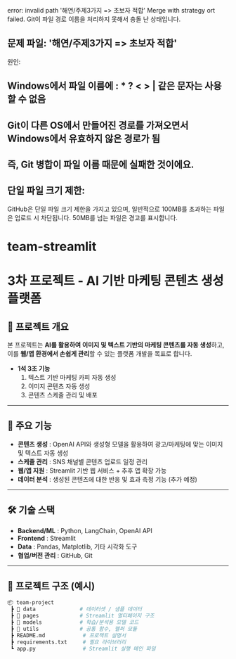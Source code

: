 error: invalid path '해연/주제3가지 => 초보자 적합'
Merge with strategy ort failed.
Git이 파일 경로 이름을 처리하지 못해서 충돌 난 상태입니다.

## 문제 파일: '해연/주제3가지 => 초보자 적합'

원인:

## Windows에서 파일 이름에 : * ? < > | 같은 문자는 사용할 수 없음
## Git이 다른 OS에서 만들어진 경로를 가져오면서 Windows에서 유효하지 않은 경로가 됨
## 즉, Git 병합이 파일 이름 때문에 실패한 것이에요.




## 단일 파일 크기 제한:
GitHub은 단일 파일 크기 제한을 가지고 있으며, 일반적으로 100MB를 초과하는 파일은 업로드 시 차단됩니다. 50MB를 넘는 파일은 경고를 표시합니다. 

# team-streamlit
# 3차 프로젝트 - AI 기반 마케팅 콘텐츠 생성 플랫폼

## 📌 프로젝트 개요
본 프로젝트는 **AI를 활용하여 이미지 및 텍스트 기반의 마케팅 콘텐츠를 자동 생성**하고,  
이를 **웹/앱 환경에서 손쉽게 관리**할 수 있는 플랫폼 개발을 목표로 합니다.  

- **1석 3조 기능**
  1. 텍스트 기반 마케팅 카피 자동 생성
  2. 이미지 콘텐츠 자동 생성
  3. 콘텐츠 스케줄 관리 및 배포

---

## 🚀 주요 기능
- **콘텐츠 생성** : OpenAI API와 생성형 모델을 활용하여 광고/마케팅에 맞는 이미지 및 텍스트 자동 생성  
- **스케줄 관리** : SNS 채널별 콘텐츠 업로드 일정 관리  
- **웹/앱 지원** : Streamlit 기반 웹 서비스 + 추후 앱 확장 가능  
- **데이터 분석** : 생성된 콘텐츠에 대한 반응 및 효과 측정 기능 (추가 예정)

---

## 🛠️ 기술 스택
- **Backend/ML** : Python, LangChain, OpenAI API  
- **Frontend** : Streamlit  
- **Data** : Pandas, Matplotlib, 기타 시각화 도구  
- **협업/버전 관리** : GitHub, Git  

---

## 📂 프로젝트 구조 (예시)
```bash
📦 team-project
 ┣ 📂 data              # 데이터셋 / 샘플 데이터
 ┣ 📂 pages             # Streamlit 멀티페이지 구조
 ┣ 📂 models            # 학습/분석용 모델 코드
 ┣ 📂 utils             # 공통 함수, 헬퍼 모듈
 ┣ README.md            # 프로젝트 설명서
 ┣ requirements.txt     # 필요 라이브러리
 ┗ app.py               # Streamlit 실행 메인 파일
